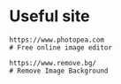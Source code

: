 # Useful site

``` shell
https://www.photopea.com
# Free online image editor

https://www.remove.bg/
# Remove Image Background



```

